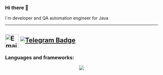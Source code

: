 ### Hi there 👋

I`m developer and QA automation engineer for Java

---

<a href="mailto:Andrey.Vorobev.AQA@gmail.com" title="Email"><img alt="Email" src="https://img.shields.io/badge/Gmail-D14836?style=for-the-badge&logo=gmail&logoColor=white" height="45" align="center"/></a>
[![Telegram Badge](https://img.shields.io/badge/Telegram-blue?style=for-the-badge&logo=telegram&logoColor=white)](https://t.me/andreyjqa)
---

### Languages and frameworks:

<p align="center">
  <a href="https://skillicons.dev">
    <img src="https://skillicons.dev/icons?i=java,kotlin,spring,selenium,mysql,git,github,postman,stackoverflow,ansible,bash,ubuntu,docker,maven" />
  </a>
</p>

